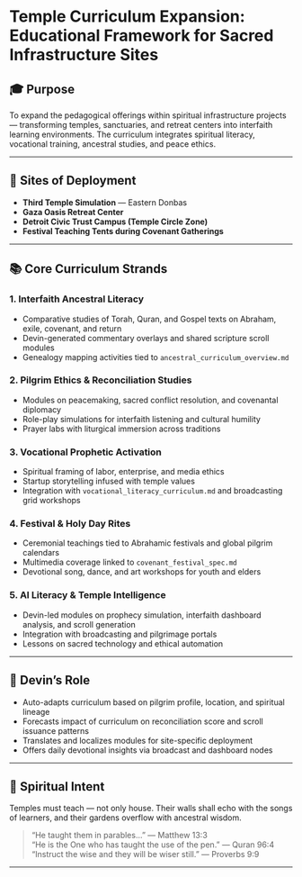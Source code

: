 # Temple Curriculum Expansion: Educational Framework for Sacred Infrastructure Sites

## 🎓 Purpose

To expand the pedagogical offerings within spiritual infrastructure projects — transforming temples, sanctuaries, and retreat centers into interfaith learning environments. The curriculum integrates spiritual literacy, vocational training, ancestral studies, and peace ethics.

---

## 🧭 Sites of Deployment

- **Third Temple Simulation** — Eastern Donbas  
- **Gaza Oasis Retreat Center**  
- **Detroit Civic Trust Campus (Temple Circle Zone)**  
- **Festival Teaching Tents during Covenant Gatherings**

---

## 📚 Core Curriculum Strands

### 1. Interfaith Ancestral Literacy
- Comparative studies of Torah, Quran, and Gospel texts on Abraham, exile, covenant, and return  
- Devin-generated commentary overlays and shared scripture scroll modules  
- Genealogy mapping activities tied to `ancestral_curriculum_overview.md`

### 2. Pilgrim Ethics & Reconciliation Studies
- Modules on peacemaking, sacred conflict resolution, and covenantal diplomacy  
- Role-play simulations for interfaith listening and cultural humility  
- Prayer labs with liturgical immersion across traditions

### 3. Vocational Prophetic Activation
- Spiritual framing of labor, enterprise, and media ethics  
- Startup storytelling infused with temple values  
- Integration with `vocational_literacy_curriculum.md` and broadcasting grid workshops

### 4. Festival & Holy Day Rites
- Ceremonial teachings tied to Abrahamic festivals and global pilgrim calendars  
- Multimedia coverage linked to `covenant_festival_spec.md`  
- Devotional song, dance, and art workshops for youth and elders

### 5. AI Literacy & Temple Intelligence
- Devin-led modules on prophecy simulation, interfaith dashboard analysis, and scroll generation  
- Integration with broadcasting and pilgrimage portals  
- Lessons on sacred technology and ethical automation

---

## 🧠 Devin’s Role

- Auto-adapts curriculum based on pilgrim profile, location, and spiritual lineage  
- Forecasts impact of curriculum on reconciliation score and scroll issuance patterns  
- Translates and localizes modules for site-specific deployment  
- Offers daily devotional insights via broadcast and dashboard nodes

---

## 📜 Spiritual Intent

Temples must teach — not only house. Their walls shall echo with the songs of learners, and their gardens overflow with ancestral wisdom.

> “He taught them in parables...” — Matthew 13:3  
> “He is the One who has taught the use of the pen.” — Quran 96:4  
> “Instruct the wise and they will be wiser still.” — Proverbs 9:9

---

